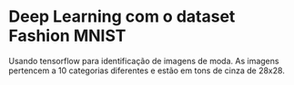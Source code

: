 # Deep Learning com o dataset Fashion MNIST
Usando tensorflow para identificação de imagens de moda. As imagens pertencem a 10 categorias diferentes e estão em tons de cinza de 28x28.
